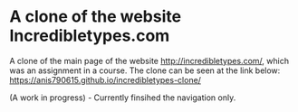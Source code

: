 # A clone of the website Incredibletypes.com
A clone of the main page of the website http://incredibletypes.com/, which was an assignment in a course.
The clone can be seen at the link below:
https://anis790615.github.io/incredibletypes-clone/

(A work in progress) - Currently finsihed the navigation only.
